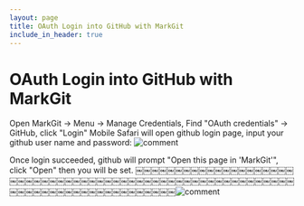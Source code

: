```yaml
---
layout: page
title: OAuth Login into GitHub with MarkGit
include_in_header: true
---
```

# OAuth Login into GitHub with MarkGit

<style>
img {
max-width: 300px;
}
</style>


Open MarkGit -> Menu -> Manage Credentials,
Find "OAuth credentials" -> GitHub, click "Login"
Mobile Safari will open github login page, input your github user name and password:
![comment](/MarkGit/assets/images/1677385132.956750.png)

Once login succeeded, github will prompt "Open this page in 'MarkGit'", click "Open" then you will be set.
￼￼￼￼￼￼￼￼￼￼￼￼￼￼￼￼￼￼￼￼￼￼￼￼￼￼￼￼￼￼￼￼￼￼￼￼￼￼￼￼￼￼￼￼￼￼￼￼￼￼￼￼￼￼￼￼￼￼￼￼￼￼￼￼￼￼￼￼￼￼￼￼￼￼￼￼￼![comment](/MarkGit/assets/images/1677385574.209412.png) 
